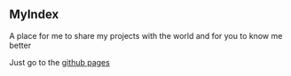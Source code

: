 ## MyIndex

A place for me to share my projects with the world and for you to know me better

Just go to the [github pages](https://wesleygas.github.io)
